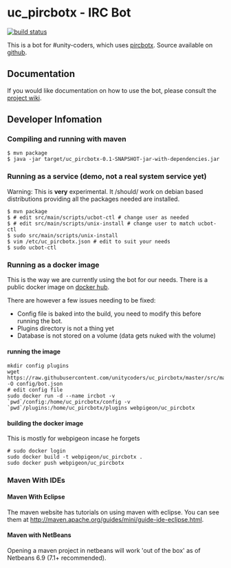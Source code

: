 # uc_pircbotx - IRC Bot
[![build
status](https://git.fossgalaxy.com/open-source/irc-bot/badges/master/build.svg)](https://git.fossgalaxy.com/open-source/irc-bot/commits/master)

This is a bot for #unity-coders, which uses [pircbotx][pircbotx]. Source available on
[github](http://git.unitycoders.co.uk/uc_pircbotx).

## Documentation
If you would like documentation on how to use the bot, please consult the
[project wiki](https://github.com/unitycoders/uc_pircbotx/wiki).

## Developer Infomation

### Compiling and running with maven
    $ mvn package
    $ java -jar target/uc_pircbotx-0.1-SNAPSHOT-jar-with-dependencies.jar

### Running as a service (demo, not a real system service yet)
Warning: This is **very** experimental. It /should/ work on debian based distributions providing all the packages needed are installed.

    $ mvn package
    $ # edit src/main/scripts/ucbot-ctl # change user as needed
    $ # edit src/main/scripts/unix-install # change user to match ucbot-ctl
    $ sudo src/main/scripts/unix-install
    $ vim /etc/uc_pircbotx.json # edit to suit your needs
    $ sudo ucbot-ctl

### Running as a docker image
This is the way we are currently using the bot for our needs. There is a
public docker image on [docker hub](https://hub.docker.com/r/webpigeon/uc_pircbotx/).

There are however a few issues needing to be fixed:
* Config file is baked into the build, you need to modify this before
  running the bot.
* Plugins directory is not a thing yet
* Database is not stored on a volume (data gets nuked with the volume)

#### running the image
```
mkdir config plugins
wget https://raw.githubusercontent.com/unitycoders/uc_pircbotx/master/src/main/resources/uc_pircbotx.json.example -O config/bot.json
# edit config file
sudo docker run -d --name ircbot -v `pwd`/config:/home/uc_pircbotx/config -v `pwd`/plugins:/home/uc_pircbotx/plugins webpigeon/uc_pircbotx
```


#### building the docker image
This is mostly for webpigeon incase he forgets

```
# sudo docker login
sudo docker build -t webpigeon/uc_pircbotx .
sudo docker push webpigeon/uc_pircbotx
```


### Maven With IDEs
#### Maven With Eclipse
The maven website has tutorials on using maven with eclipse. You can see them at http://maven.apache.org/guides/mini/guide-ide-eclipse.html.

#### Maven with NetBeans
Opening a maven project in netbeans will work 'out of the box' as of Netbeans 6.9 (7.1+ recommended).

[pircbotx]: http://code.google.com/p/pircbotx/

